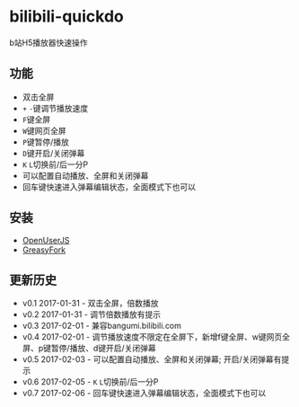 # bilibili-quickdo
b站H5播放器快速操作

## 功能
- 双击全屏
- ```+``` ```-```键调节播放速度
- ```F```键全屏
- ```W```键网页全屏
- ```P```键暂停/播放
- ```D```键开启/关闭弹幕
- ```K``` ```L```切换前/后一分P
- 可以配置自动播放、全屏和关闭弹幕
- 回车键快速进入弹幕编辑状态，全面模式下也可以


## 安装
- [OpenUserJS](https://openuserjs.org/scripts/jeayu/bilibili-H5%E6%92%AD%E6%94%BE%E5%99%A8%E5%BF%AB%E6%8D%B7%E6%93%8D%E4%BD%9C)
- [GreasyFork](https://greasyfork.org/zh-CN/scripts/26939-bilibili-h5%E6%92%AD%E6%94%BE%E5%99%A8%E5%BF%AB%E6%8D%B7%E6%93%8D%E4%BD%9C)

## 更新历史
- v0.1  2017-01-31 - 双击全屏，倍数播放
- v0.2  2017-01-31 - 调节倍数播放有提示
- v0.3  2017-02-01 - 兼容bangumi.bilibili.com
- v0.4  2017-02-01 - 调节播放速度不限定在全屏下，新增f键全屏、w键网页全屏、p键暂停/播放、d键开启/关闭弹幕
- v0.5  2017-02-03 - 可以配置自动播放、全屏和关闭弹幕; 开启/关闭弹幕有提示
- v0.6  2017-02-05 - ```K``` ```L```切换前/后一分P
- v0.7  2017-02-06 - 回车键快速进入弹幕编辑状态，全面模式下也可以